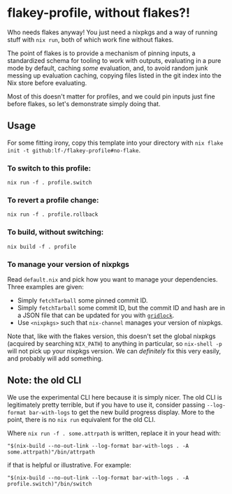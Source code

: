 # flakey-profile, without flakes?!

Who needs flakes anyway! You just need a nixpkgs and a way of running stuff
with `nix run`, both of which work fine without flakes.

The point of flakes is to provide a mechanism of pinning inputs, a standardized
schema for tooling to work with outputs, evaluating in a pure mode by
default, caching *some* evaluation, and, to avoid random junk messing up
evaluation caching, copying files listed in the git index into the Nix store
before evaluating.

Most of this doesn't matter for profiles, and we could pin inputs just fine
before flakes, so let's demonstrate simply doing that.

## Usage

For some fitting irony, copy this template into your directory with
`nix flake init -t github:lf-/flakey-profile#no-flake`.


### To switch to this profile:

```
nix run -f . profile.switch
```
### To revert a profile change:

```
nix run -f . profile.rollback
```

### To build, without switching:

```
nix build -f . profile
```

### To manage your version of nixpkgs

Read `default.nix` and pick how you want to manage your dependencies. Three
examples are given:

- Simply `fetchTarball` some pinned commit ID.
- Simply `fetchTarball` some commit ID, but the commit ID and hash are in a
  JSON file that can be updated for you with [`gridlock`][gridlock].
- Use `<nixpkgs>` such that `nix-channel` manages your version of nixpkgs.

[gridlock]: https://github.com/lf-/gridlock

Note that, like with the flakes version, this doesn't set the global nixpkgs
(acquired by searching `NIX_PATH`) to anything in particular, so `nix-shell -p`
will not pick up your nixpkgs version. We can *definitely* fix this very
easily, and probably will add something.

## Note: the old CLI

We use the experimental CLI here because it is simply nicer. The old CLI is
legitimately pretty terrible, but if you have to use it, consider passing
`--log-format bar-with-logs` to get the new build progress display. More to the
point, there is no `nix run` equivalent for the old CLI.

Where `nix run -f . some.attrpath` is written, replace it in your head with:

```
"$(nix-build --no-out-link --log-format bar-with-logs . -A some.attrpath)"/bin/attrpath
```

if that is helpful or illustrative. For example:

```
"$(nix-build --no-out-link --log-format bar-with-logs . -A profile.switch)"/bin/switch
```
